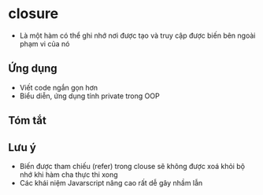 # closure

- Là một hàm có thể ghi nhớ nơi được tạo và truy cập được biến bên ngoài phạm vi của nó 

## Ứng dụng 
- Viết code ngắn gọn hơn 
- Biểu diễn, ứng dụng tính private trong OOP

## Tóm tắt

## Lưu ý
- Biến được tham chiếu (refer) trong clouse sẽ không được xoá khỏi bộ nhớ khi hàm cha thực thi xong
- Các khái niệm Javarscript nâng cao rất dễ gây nhầm lẫn
